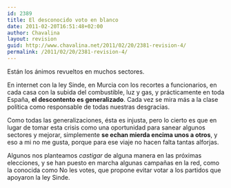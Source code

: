 ```yaml
---
id: 2389
title: El desconocido voto en blanco
date: 2011-02-20T16:51:48+02:00
author: Chavalina
layout: revision
guid: http://www.chavalina.net/2011/02/20/2381-revision-4/
permalink: /2011/02/20/2381-revision-4/
---
```

Están los ánimos revueltos en muchos sectores.

En internet con la ley Sinde, en Murcia con los recortes a funcionarios, en cada casa con la subida del combustible, luz y gas, y prácticamente en toda España, **el descontento es generalizado**. Cada vez se mira más a la clase política como responsable de todas nuestras desgracias.

Como todas las generalizaciones, ésta es injusta, pero lo cierto es que en lugar de tomar esta crisis como una oportunidad para sanear algunos sectores y mejorar, simplemente **se echan mierda encima unos a otros**, y eso a mi no me gusta, porque para ese viaje no hacen falta tantas alforjas.

Algunos nos planteamos _castigar_ de alguna manera en las próximas elecciones, y se han puesto en marcha algunas campañas en la red, como la conocida como No les votes, que propone evitar votar a los partidos que apoyaron la ley Sinde.